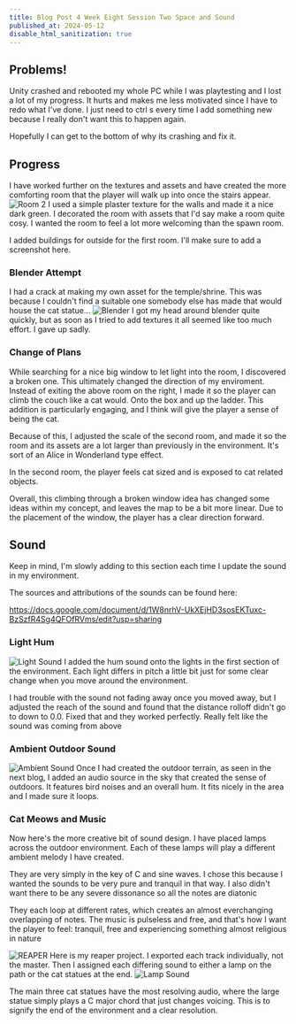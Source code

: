 ```yaml
---
title: Blog Post 4 Week Eight Session Two Space and Sound
published_at: 2024-05-12
disable_html_sanitization: true
---
```

## Problems!
Unity crashed and rebooted my whole PC while I was playtesting and I lost a lot of my progress. It hurts and makes me less motivated since I have to redo what I've done. I just need to ctrl s every time I add something new because I really don't want this to happen again. 

Hopefully I can get to the bottom of why its crashing and fix it.

## Progress
I have worked further on the textures and assets and have created the more comforting room that the player will walk up into once the stairs appear. 
![Room 2](/w08s2/room3.PNG)
I used a simple plaster texture for the walls and made it a nice dark green. I decorated the room with assets that I'd say make a room quite cosy. I wanted the room to feel a lot more welcoming than the spawn room.

I added buildings for outside for the first room. I'll make sure to add a screenshot here.

### Blender Attempt
I had a crack at making my own asset for the temple/shrine. This was because I couldn't find a suitable one somebody else has made that would house the cat statue...
![Blender](/w08s2/blender1.PNG)
I got my head around blender quite quickly, but as soon as I tried to add textures it all seemed like too much effort. I gave up sadly.


### Change of Plans
While searching for a nice big window to let light into the room, I discovered a broken one. This ultimately changed the direction of my enviroment. Instead of exiting the above room on the right, I made it so the player can climb the couch like a cat would. Onto the box and up the ladder. This addition is particularly engaging, and I think will give the player a sense of being the cat. 

Because of this, I adjusted the scale of the second room, and made it so the room and its assets are a lot larger than previously in the environment. It's sort of an Alice in Wonderland type effect. 

In the second room, the player feels cat sized and is exposed to cat related objects. 

Overall, this climbing through a broken window idea has changed some ideas within my concept, and leaves the map to be a bit more linear. Due to the placement of the window, the player has a clear direction forward.



## Sound
Keep in mind, I'm slowly adding to this section each time I update the sound in my environment.

The sources and attributions of the sounds can be found here:

https://docs.google.com/document/d/1W8nrhV-UkXEjHD3sosEKTuxc-BzSzfR4Sg4QFOfRVms/edit?usp=sharing 

### Light Hum
![Light Sound](/w08s2/slight.PNG)
I added the hum sound onto the lights in the first section of the environment. Each light differs in pitch a little bit just for some clear change when you move around the environment.

I had trouble with the sound not fading away once you moved away, but I adjusted the reach of the sound and found that the distance rolloff didn't go to down to 0.0. Fixed that and they worked perfectly. Really felt like the sound was coming from above

### Ambient Outdoor Sound
![Ambient Sound](/w08s2/ambient.PNG)
Once I had created the outdoor terrain, as seen in the next blog, I added an audio source in the sky that created the sense of outdoors. It features bird noises and an overall hum. It fits nicely in the area and I made sure it loops.

### Cat Meows and Music
Now here's the more creative bit of sound design. I have placed lamps across the outdoor environment. Each of these lamps will play a different ambient melody I have created.

They are very simply in the key of C and sine waves. I chose this because I wanted the sounds to be very pure and tranquil in that way. I also didn't want there to be any severe dissonance so all the notes are diatonic

They each loop at different rates, which creates an almost everchanging overlapping of notes. The music is pulseless and free, and that's how I want the player to feel: tranquil, free and experiencing something almost religious in nature

![REAPER](/w08s2/projectstems.PNG)
Here is my reaper project. I exported each track individually, not the master. Then I assigned each differing sound to either a lamp on the path or the cat statues at the end.
![Lamp Sound](/w08s2/spole.PNG)

The main three cat statues have the most resolving audio, where the large statue simply plays a C major chord that just changes voicing. This is to signify the end of the environment and a clear resolution.